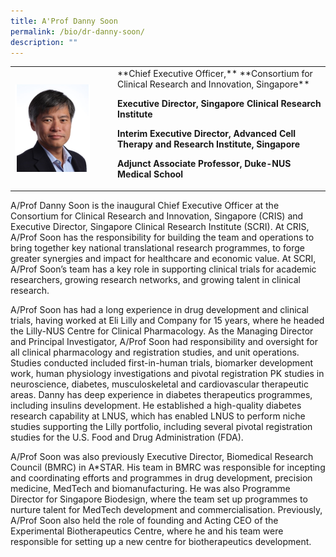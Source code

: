 ```yaml
---
title: A'Prof Danny Soon
permalink: /bio/dr-danny-soon/
description: ""
---
```

<table>
	<tbody>
		<tr>
			<td style="width:150px">
				<img src="/images/Leadership/Senior%20Management/a-prof-danny-soon.png" align="left">
			</td>
			<td>
**Chief Executive Officer,**&nbsp;**Consortium for Clinical Research and Innovation, Singapore**

**Executive Director,**&nbsp;**Singapore Clinical Research Institute**

**Interim Executive Director,**&nbsp;**Advanced Cell Therapy and Research Institute, Singapore**

**Adjunct Associate Professor,**&nbsp;**Duke-NUS Medical School**
			</td>
		</tr>
	</tbody>
</table>
				
A/Prof Danny Soon is the inaugural Chief Executive Officer at the Consortium for Clinical Research and Innovation, Singapore (CRIS) and Executive Director, Singapore Clinical Research Institute (SCRI). At CRIS, A/Prof Soon has the responsibility for building the team and operations to bring together key national translational research programmes, to forge greater synergies and impact for healthcare and economic value. At SCRI, A/Prof Soon’s team has a key role in supporting clinical trials for academic researchers, growing research networks, and growing talent in clinical research.

A/Prof Soon has had a long experience in drug development and clinical trials, having worked at Eli Lilly and Company for 15 years, where he headed the Lilly-NUS Centre for Clinical Pharmacology. As the Managing Director and Principal Investigator, A/Prof Soon had responsibility and oversight for all clinical pharmacology and registration studies, and unit operations. Studies conducted included first-in-human trials, biomarker development work, human physiology investigations and pivotal registration PK studies in neuroscience, diabetes, musculoskeletal and cardiovascular therapeutic areas. Danny has deep experience in diabetes therapeutics programmes, including insulins development. He established a high-quality diabetes research capability at LNUS, which has enabled LNUS to perform niche studies supporting the Lilly portfolio, including several pivotal registration studies for the U.S. Food and Drug Administration (FDA).

A/Prof Soon was also previously Executive Director, Biomedical Research Council (BMRC) in A\*STAR. His team in BMRC was responsible for incepting and coordinating efforts and programmes in drug development, precision medicine, MedTech and biomanufacturing. He was also Programme Director for Singapore Biodesign, where the team set up programmes to nurture talent for MedTech development and commercialisation. Previously, A/Prof Soon also held the role of founding and Acting CEO of the Experimental Biotherapeutics Centre, where he and his team were responsible for setting up a new centre for biotherapeutics development.